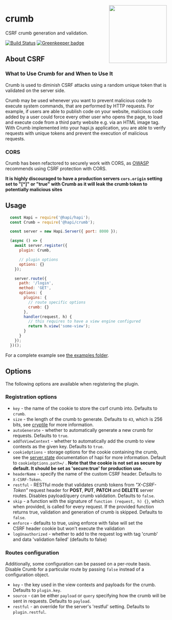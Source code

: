 <a href="http://hapijs.com"><img src="https://raw.githubusercontent.com/hapijs/assets/master/images/family.png" width="180px" align="right" /></a>

# crumb

CSRF crumb generation and validation.

[![Build Status](https://secure.travis-ci.org/hapijs/crumb.svg?branch=master)](http://travis-ci.org/hapijs/crumb) [![Greenkeeper badge](https://badges.greenkeeper.io/hapijs/crumb.svg)](https://greenkeeper.io/)


## About CSRF

### What to Use Crumb for and When to Use It

Crumb is used to diminish CSRF attacks using a random unique token that is validated on the server side.

Crumb may be used whenever you want to prevent malicious code to execute system commands, that are performed by HTTP requests. For example, if users are able to publish code on your website, malicious code added by a user could force every other user who opens the page, to load and execute code from a third party website e.g. via an HTML image tag. With Crumb implemented into your hapi.js application, you are able to verify requests with unique tokens and prevent the execution of malicious requests.

### CORS

Crumb has been refactored to securely work with CORS, as [OWASP](https://www.owasp.org/index.php/HTML5_Security_Cheat_Sheet#Cross_Origin_Resource_Sharing) recommends using CSRF protection with CORS.

**It is highly discouraged to have a production servers `cors.origin` setting set to "[\*]" or "true" with Crumb as it will leak the crumb token to potentially malicious sites**


## Usage

```js
  const Hapi = require('@hapi/hapi');
  const Crumb = require('@hapi/crumb');

  const server = new Hapi.Server({ port: 8000 });

  (async () => {
    await server.register({
      plugin: Crumb,

      // plugin options
      options: {}
    });

    server.route({
      path: '/login',
      method: 'GET',
      options: {
        plugins: {
          // route specific options
          crumb: {}
        },
        handler(request, h) {
          // this requires to have a view engine configured
          return h.view('some-view');
        }
      }
    });
  })();
```

For a complete example see [the examples folder](./example).

## Options

The following options are available when registering the plugin.

### Registration options

  * `key` - the name of the cookie to store the csrf crumb into. Defaults to `crumb`.
  * `size` - the length of the crumb to generate. Defaults to `43`, which is 256 bits, see [cryptile](https://github.com/hapijs/cryptiles) for more information.
  * `autoGenerate` - whether to automatically generate a new crumb for requests. Defaults to `true`.
  * `addToViewContext` - whether to automatically add the crumb to view contexts as the given key. Defaults to `true`.
  * `cookieOptions` - storage options for the cookie containing the crumb, see the [server.state](http://hapijs.com/api#serverstatename-options) documentation of hapi for more information. Default to `cookieOptions.path=/` . **Note that the cookie is not set as secure by default.  It should be set as 'secure:true' for production use.**
  * `headerName` - specify the name of the custom CSRF header. Defaults to `X-CSRF-Token`.
  * `restful` - RESTful mode that validates crumb tokens from *"X-CSRF-Token"* request header for **POST**, **PUT**, **PATCH** and **DELETE** server routes. Disables payload/query crumb validation. Defaults to `false`.
  * `skip` - a function with the signature of `function (request, h) {}`, which when provided, is called for every request. If the provided function returns true, validation and generation of crumb is skipped. Defaults to `false`.
  * `enforce` - defaults to true, using enforce with false will set the CSRF header cookie but won't execute the validation
  * `logUnauthorized` - whether to add to the request log with tag 'crumb' and data 'validation failed' (defaults to false)
  
### Routes configuration

Additionally, some configuration can be passed on a per-route basis. Disable Crumb for a particular route by passing `false` instead of a configuration object.

  * `key` - the key used in the view contexts and payloads for the crumb. Defaults to `plugin.key`.
  * `source` - can be either `payload` or `query` specifying how the crumb will be sent in requests. Defaults to `payload`.
  * `restful` - an override for the server's 'restful' setting. Defaults to `plugin.restful`.
